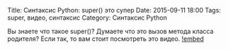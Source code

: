 Title: Синтаксис Python: super() это супер
Date: 2015-09-11 18:00
Tags: super, видео, синтаксис
Category: Синтаксис Python


Вы знаете что такое super()?
Думаете что это вызов метода класса родителя? Если так, то вам стоит посмотреть это видео.
[!embed](https://www.youtube.com/watch?v=61UuKJRl2m0)

